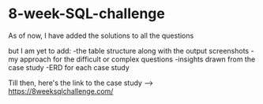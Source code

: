 # 8-week-SQL-challenge

As of now, I have added the solutions to all the questions 

but I am yet to add:
-the table structure along with the output screenshots
-my approach for the difficult or complex questions
-insights drawn from the case study
-ERD for each case study

Till then, here's the link to the case study --> https://8weeksqlchallenge.com/

